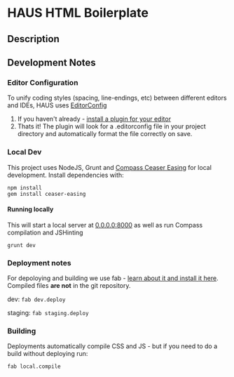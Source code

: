 # HAUS HTML Boilerplate

## Description


## Development Notes

### Editor Configuration
To unify coding styles (spacing, line-endings, etc) between different editors and IDEs, HAUS uses [EditorConfig](http://editorconfig.org/)

1. If you haven't already - [install a plugin for your editor](http://editorconfig.org/#download)
1. Thats it! The plugin will look for a .editorconfig file in your project directory and automatically format the file correctly on save.

### Local Dev

This project uses NodeJS, Grunt and [Compass Ceaser Easing](https://github.com/jhardy/compass-ceaser-easing) for local development. Install dependencies with:
    
    npm install
    gem install ceaser-easing
    

#### Running locally
This will start a local server at [0.0.0.0:8000](http://0.0.0.0:8000) as well as run Compass compilation and JSHinting

    grunt dev


### Deployment notes
For depoloying and building we use fab - [learn about it and install it here](http://docs.fabfile.org/en/1.8/). Compiled files **are not** in the git repository.

dev: ```fab dev.deploy```

staging: ```fab staging.deploy```

### Building
Deployments automatically compile CSS and JS - but if you need to do a build without deploying run:

    fab local.compile